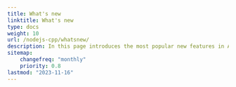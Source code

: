 ```yaml
---
title: What's new 
linktitle: What's new
type: docs
weight: 10
url: /nodejs-cpp/whatsnew/
description: In this page introduces the most popular new features in Aspose.PDF for Node.js that have been introduced in recent releases.
sitemap:
    changefreq: "monthly"
    priority: 0.8
lastmod: "2023-11-16"
---
```





